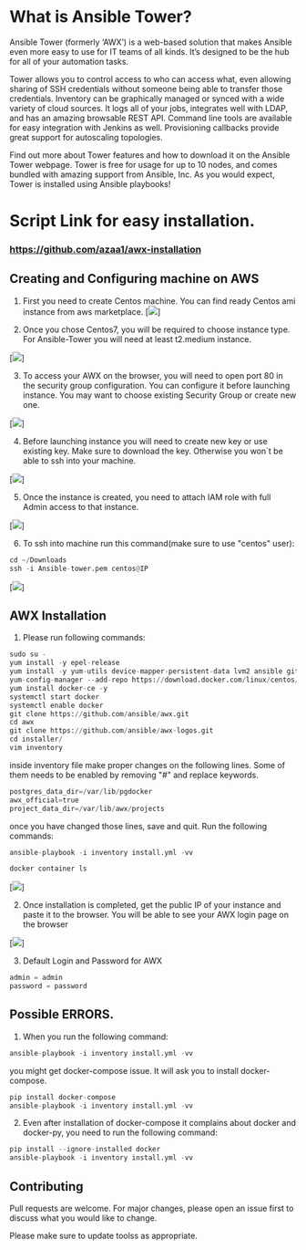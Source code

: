 # What is Ansible Tower?

Ansible Tower (formerly ‘AWX’) is a web-based solution that makes Ansible even more easy to use for IT teams of all kinds. It’s designed to be the hub for all of your automation tasks.

Tower allows you to control access to who can access what, even allowing sharing of SSH credentials without someone being able to transfer those credentials. Inventory can be graphically managed or synced with a wide variety of cloud sources. It logs all of your jobs, integrates well with LDAP, and has an amazing browsable REST API. Command line tools are available for easy integration with Jenkins as well. Provisioning callbacks provide great support for autoscaling topologies.

Find out more about Tower features and how to download it on the Ansible Tower webpage. Tower is free for usage for up to 10 nodes, and comes bundled with amazing support from Ansible, Inc. As you would expect, Tower is installed using Ansible playbooks!

# Script Link for easy installation.


### https://github.com/azaa1/awx-installation





## Creating and Configuring machine on AWS 

1. First you need to create Centos machine. You can find ready Centos ami instance from aws marketplace.
[![](https://github.com/Murodbey/AWX-project/blob/master/AWX-Tower-installation/pictures/aws-marketplace.PNG)]

2. Once you chose Centos7, you will be required to choose instance type. For Ansible-Tower you will need at least t2.medium instance. 

[![](https://github.com/Murodbey/AWX-project/blob/master/AWX-Tower-installation/pictures/t2.medium.PNG)]

3. To access your AWX on the browser, you will need to open port 80 in the security group configuration. You can configure it before launching instance. You may want to choose existing Security Group or create new one.

[![](https://github.com/Murodbey/AWX-project/blob/master/AWX-Tower-installation/pictures/SecurityGroup.PNG)]

4. Before launching instance you will need to create new key or use existing key. Make sure to download the key. Otherwise you won`t be able to ssh into your machine.

[![](https://github.com/Murodbey/AWX-project/blob/master/AWX-Tower-installation/pictures/Key-pair.PNG)]

5. Once the instance is created, you need to attach IAM role with full Admin access to that instance.

[![](https://github.com/Murodbey/AWX-project/blob/master/AWX-Tower-installation/pictures/attaching%20iam%20role.PNG)]

6. To ssh into machine run this command(make sure to use "centos" user):

```python
cd ~/Downloads
ssh -i Ansible-tower.pem centos@IP
```
[![](https://github.com/Murodbey/AWX-project/blob/master/AWX-Tower-installation/pictures/ssh%20into%20machine.PNG)]


## AWX Installation

1. Please run following commands:

```python
sudo su -
yum install -y epel-release 
yum install -y yum-utils device-mapper-persistent-data lvm2 ansible git python-devel python-pip python-docker-py vim-enhanced 
yum-config-manager --add-repo https://download.docker.com/linux/centos/docker-ce.repo 
yum install docker-ce -y 
systemctl start docker 
systemctl enable docker 
git clone https://github.com/ansible/awx.git 
cd awx  
git clone https://github.com/ansible/awx-logos.git 
cd installer/
vim inventory 
```
inside inventory file make proper changes on the following lines. Some of them needs to be enabled
by removing "#" and replace keywords.

```python
postgres_data_dir=/var/lib/pgdocker 
awx_official=true 
project_data_dir=/var/lib/awx/projects 
```

once you have changed those lines, save and quit. Run the following commands:

```python
ansible-playbook -i inventory install.yml -vv 

docker container ls
```
[![](https://github.com/Murodbey/AWX-project/blob/master/AWX-Tower-installation/pictures/docker%20container%20ls.PNG)]

2. Once installation is completed, get the public IP of your instance and paste it to the browser. You will be able to see your AWX login page on the browser

[![](https://github.com/Murodbey/AWX-project/blob/master/AWX-Tower-installation/pictures/awx%20login%20page.PNG)]

3. Default Login and Password for AWX

```python
admin = admin
password = password
```

## Possible ERRORS.

1. When you run the following command: 

```python
ansible-playbook -i inventory install.yml -vv 
```

you might get docker-compose issue. It will ask you to install docker-compose. 

```python
pip install docker-compose
ansible-playbook -i inventory install.yml -vv
```

2. Even after installation of docker-compose it complains about docker and docker-py, you need to run the following command:
```python
pip install --ignore-installed docker
ansible-playbook -i inventory install.yml -vv
``` 

## Contributing
Pull requests are welcome. For major changes, please open an issue first to discuss what you would like to change.

Please make sure to update toolss as appropriate.
